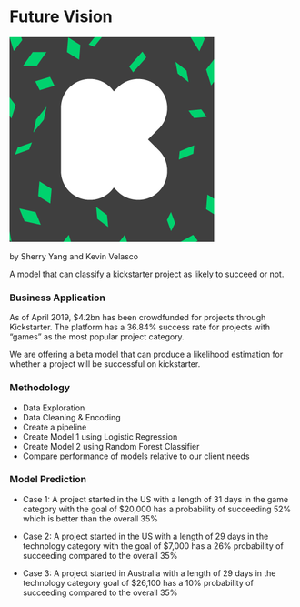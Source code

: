 # Future Vision
![kickstarter image](kickstarter.png)

by Sherry Yang and  Kevin Velasco

A model that can classify a kickstarter project as likely to succeed or not. 

### Business Application 

As of April 2019, $4.2bn has been crowdfunded for projects through Kickstarter. The platform has a 36.84% success rate for projects with “games” as the most popular project category. 

We are offering a beta model that can produce a likelihood estimation for whether a project will be successful on kickstarter. 

### Methodology 

* Data Exploration 
* Data Cleaning & Encoding
* Create a pipeline
* Create Model 1 using Logistic Regression 
* Create Model 2 using Random Forest Classifier 
* Compare performance of models relative to our client needs

### Model Prediction

* Case 1: A project started in the US with a length of 31 days in the game category with the goal of $20,000 has a probability of succeeding 52% which is better than the overall 35% 

* Case 2: A project started in the US with a length of 29 days in the technology category  with the goal of $7,000 has a 26% probability of succeeding compared to the overall 35%

* Case 3: A project started in Australia with a length of 29 days in the technology category goal of $26,100 has a 10% probability of succeeding compared to the overall 35%

